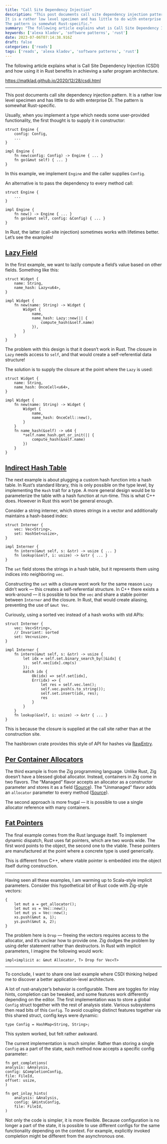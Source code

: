 ```yaml
---
title: "Call Site Dependency Injection"
description: "This post documents call site dependency injection pattern.
It is a rather low level specimen and has little to do with enterprise DI.
The pattern is somewhat Rust-specific."
summary: "The following article explains what is Call Site Dependency Injection (CSDI) and how using it in Rust benefits in achieving a safer program architecture."
keywords: ['alexa kladov', 'software patterns', 'rust']
date: 2023-07-06T07:14:38.916Z
draft: false
categories: ['reads']
tags: ['reads', 'alexa kladov', 'software patterns', 'rust']
---
```


The following article explains what is Call Site Dependency Injection (CSDI) and how using it in Rust benefits in achieving a safer program architecture.

https://matklad.github.io/2020/12/28/csdi.html

---

This post documents call site dependency injection pattern. It is a rather low level specimen and has little to do with enterprise DI. The pattern is somewhat Rust-specific.

Usually, when you implement a type which needs some user-provided functionality, the first thought is to supply it in constructor:

    struct Engine {
        config: Config,
        ...
    }
    
    impl Engine {
        fn new(config: Config) -> Engine { ... }
        fn go(&mut self) { ... }
    }

In this example, we implement `Engine` and the caller supplies `Config`.

An alternative is to pass the dependency to every method call:

    struct Engine {
        ...
    }

    impl Engine {
        fn new() -> Engine { ... }
        fn go(&mut self, config: &Config) { ... }
    }

In Rust, the latter (call-site injection) sometimes works with lifetimes better. Let’s see the examples!

[Lazy Field](#Lazy-Field)
-------------------------

In the first example, we want to lazily compute a field’s value based on other fields. Something like this:

    struct Widget {
        name: String,
        name_hash: Lazy<u64>,
    }

    impl Widget {
        fn new(name: String) -> Widget {
            Widget {
                name,
                name_hash: Lazy::new(|| {
                    compute_hash(&self.name)
                }),
            }
        }
    }

The problem with this design is that it doesn’t work in Rust. The closure in `Lazy` needs access to `self`, and that would create a self-referential data structure!

The solution is to supply the closure at the point where the `Lazy` is used:

    struct Widget {
        name: String,
        name_hash: OnceCell<u64>,
    }

    impl Widget {
        fn new(name: String) -> Widget {
            Widget {
                name,
                name_hash: OnceCell::new(),
            }
        }
        fn name_hash(&self) -> u64 {
            *self.name_hash.get_or_init(|| {
                compute_hash(&self.name)
            })
        }
    }

[Indirect Hash Table](#Indirect-Hash-Table)
-------------------------------------------

The next example is about plugging a custom hash function into a hash table. In Rust’s standard library, this is only possible on the type level, by implementing the `Hash` trait for a type. A more general design would be to parameterize the table with a hash function at run-time. This is what C++ does. However in Rust this won’t be general enough.

Consider a string interner, which stores strings in a vector and additionally maintains a hash-based index:

    struct Interner {
        vec: Vec<String>,
        set: HashSet<usize>,
    }

    impl Interner {
        fn intern(&mut self, s: &str) -> usize { ... }
        fn lookup(&self, i: usize) -> &str { ... }
    }

The `set` field stores the strings in a hash table, but it represents them using indices into neighboring `vec`.

Constructing the `set` with a closure wont work for the same reason `Lazy` didn’t work — this creates a self-referential structure. In C++ there exists a work-around — it is possible to box the `vec` and share a stable pointer between `Interner` and the closure. In Rust, that would create aliasing, preventing the use of `&mut Vec`.

Curiously, using a sorted vec instead of a hash works with std APIs:

    struct Interner {
        vec: Vec<String>,
        // Invariant: sorted
        set: Vec<usize>,
    }

    impl Interner {
        fn intern(&mut self, s: &str) -> usize {
            let idx = self.set.binary_search_by(|&idx| {
                self.vec[idx].cmp(s)
            });
            match idx {
                Ok(idx) => self.set[idx],
                Err(idx) => {
                    let res = self.vec.len();
                    self.vec.push(s.to_string());
                    self.set.insert(idx, res);
                    res
                }
            }
        }
        fn lookup(&self, i: usize) -> &str { ... }
    }

This is because the closure is supplied at the call site rather than at the construction site.

The hashbrown crate provides this style of API for hashes via [RawEntry](https://docs.rs/hashbrown/0.9.1/hashbrown/hash_map/struct.HashMap.html#method.raw_entry_mut).

[Per Container Allocators](#Per-Container-Allocators)
-----------------------------------------------------

The third example is from the Zig programming language. Unlike Rust, Zig doesn’t have a blessed global allocator. Instead, containers in Zig come in two flavors. The “Managed” flavor accepts an allocator as a constructor parameter and stores it as a field ([Source](https://github.com/ziglang/zig/blob/1590ed9d6aea95e5a21e3455e8edba4cdb374f2c/lib/std/array_list.zig#L36-L43)). The “Unmanaged” flavor adds an `allocator` parameter to every method ([Source](https://github.com/ziglang/zig/blob/1590ed9d6aea95e5a21e3455e8edba4cdb374f2c/lib/std/array_list.zig#L436-L440)).

The second approach is more frugal — it is possible to use a single allocator reference with many containers.

[Fat Pointers](#Fat-Pointers)
-----------------------------

The final example comes from the Rust language itself. To implement dynamic dispatch, Rust uses fat pointers, which are two words wide. The first word points to the object, the second one to the vtable. These pointers are manufactured at the point where a concrete type is used generically.

This is different from C++, where vtable pointer is embedded into the object itself during construction.

* * *

Having seen all these examples, I am warming up to Scala-style implicit parameters. Consider this hypothetical bit of Rust code with Zig-style vectors:

    {
        let mut a = get_allocator();
        let mut xs = Vec::new();
        let mut ys = Vec::new();
        xs.push(&mut a, 1);
        ys.push(&mut a, 2);
    }

The problem here is `Drop` — freeing the vectors requires access to the allocator, and it’s unclear how to provide one. Zig dodges the problem by using defer statement rather than destructors. In Rust with implicit parameters, I imagine the following would work:

    impl<implicit a: &mut Allocator, T> Drop for Vec<T>

* * *

To conclude, I want to share one last example where CSDI thinking helped me to discover a better application-level architecture.

A lot of rust-analyzer’s behavior is configurable. There are toggles for inlay hints, completion can be tweaked, and some features work differently depending on the editor. The first implementation was to store a global `Config` struct together with the rest of analysis state. Various subsystems then read bits of this `Config`. To avoid coupling distinct features together via this shared struct, config keys were dynamic:

    type Config = HashMap<String, String>;

This system worked, but felt rather awkward.

The current implementation is much simpler. Rather than storing a single `Config` as a part of the state, each method now accepts a specific config parameter:

    fn get_completions(
    analysis: &Analysis,
    config: &CompletionConfig,
    file: FileId,
    offset: usize,
    )

    fn get_inlay_hints(
        analysis: &Analysis,
        config: &HintsConfig,
        file: FileId,
    )

Not only the code is simpler, it is more flexible. Because configuration is no longer a part of the state, it is possible to use different configs for the same functionality depending on the context. For example, explicitly invoked completion might be different from the asynchronous one.
